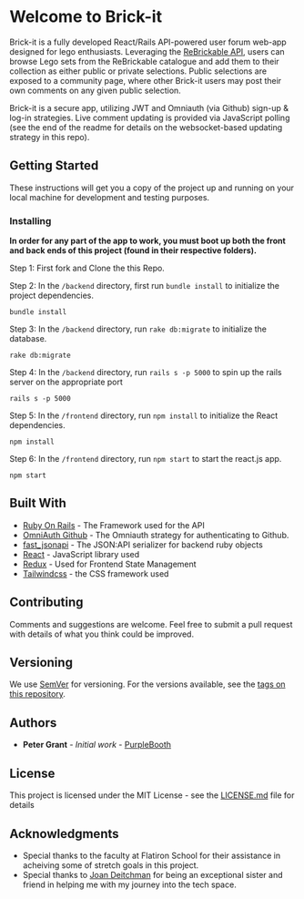 # Welcome to Brick-it

Brick-it is a fully developed React/Rails API-powered user forum web-app designed for lego enthusiasts.  Leveraging the [ReBrickable API](https://rebrickable.com/api/v3/docs/), users can browse Lego sets from the ReBrickable catalogue and add them to their collection as either public or private selections.  Public selections are exposed to a community page, where other Brick-it users may post their own comments on any given public selection.

Brick-it is a secure app, utilizing JWT and Omniauth (via Github) sign-up & log-in strategies. Live comment updating is provided via JavaScript polling (see the end of the readme for details on the websocket-based updating strategy in this repo).

## Getting Started

These instructions will get you a copy of the project up and running on your local machine for development and testing purposes.


### Installing

**In order for any part of the app to work, you must boot up both the front and back ends of this project (found in their respective folders).**

Step 1: First fork and Clone the this Repo.

Step 2: In the `/backend` directory, first run `bundle install` to initialize the project dependencies.

```
bundle install
```

Step 3: In the `/backend` directory, run `rake db:migrate` to initialize the database.

```
rake db:migrate
```

Step 4: In the `/backend` directory, run `rails s -p 5000` to spin up the rails server on the appropriate port

```
rails s -p 5000
```

Step 5: In the `/frontend` directory, run `npm install` to initialize the React dependencies.

```
npm install
```

Step 6: In the `/frontend` directory, run `npm start` to start the react.js app.

```
npm start
```

## Built With

* [Ruby On Rails](https://rubyonrails.org/) - The Framework used for the API
* [OmniAuth Github](https://github.com/omniauth/omniauth-github) - The Omniauth strategy for authenticating to Github.
* [fast_jsonapi](https://github.com/Netflix/fast_jsonapi) - The JSON:API serializer for backend ruby objects
* [React](https://facebook.github.io/react/) - JavaScript library used
* [Redux](http://redux.js.org/) - Used for Frontend State Management
* [Tailwindcss](https://tailwindcss.com/) - the CSS framework used


## Contributing

Comments and suggestions are welcome.  Feel free to submit a pull request with details of what you think could be improved.

## Versioning

We use [SemVer](http://semver.org/) for versioning. For the versions available, see the [tags on this repository](https://github.com/your/project/tags). 

## Authors

* **Peter Grant** - *Initial work* - [PurpleBooth](https://github.com/jgrantps)


## License

This project is licensed under the MIT License - see the [LICENSE.md](LICENSE.md) file for details

## Acknowledgments

* Special thanks to the faculty at Flatiron School for their assistance in acheiving some of stretch goals in this project.
* Special thanks to [Joan Deitchman](https://github.com/jdeitchman) for being an exceptional sister and friend in helping me with my journey into the tech space.
